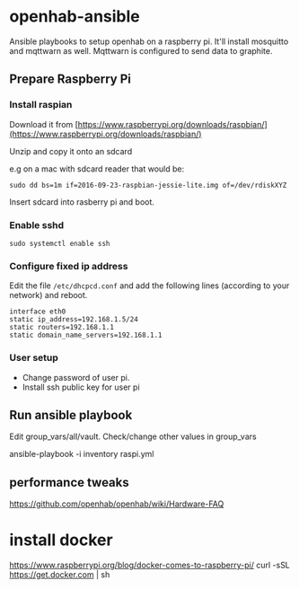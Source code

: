 # openhab-ansible
Ansible playbooks to setup openhab on a raspberry pi. It'll install mosquitto and mqttwarn as well. Mqttwarn is configured to send data to graphite.

## Prepare Raspberry Pi

### Install raspian

Download it from [https://www.raspberrypi.org/downloads/raspbian/](https://www.raspberrypi.org/downloads/raspbian/)

Unzip and copy it onto an sdcard

e.g on a mac with sdcard reader that would be:

    sudo dd bs=1m if=2016-09-23-raspbian-jessie-lite.img of=/dev/rdiskXYZ

Insert sdcard into rasberry pi and boot.

### Enable sshd

    sudo systemctl enable ssh
    
### Configure fixed ip address

Edit the file `/etc/dhcpcd.conf` and add the following lines (according to your network) and reboot.

    interface eth0
    static ip_address=192.168.1.5/24
    static routers=192.168.1.1
    static domain_name_servers=192.168.1.1

### User setup

- Change password of user pi.
- Install ssh public key for user pi


## Run ansible playbook

Edit group_vars/all/vault.
Check/change other values in group_vars

ansible-playbook -i inventory raspi.yml

## performance tweaks

https://github.com/openhab/openhab/wiki/Hardware-FAQ

# install docker
https://www.raspberrypi.org/blog/docker-comes-to-raspberry-pi/
curl -sSL https://get.docker.com | sh


